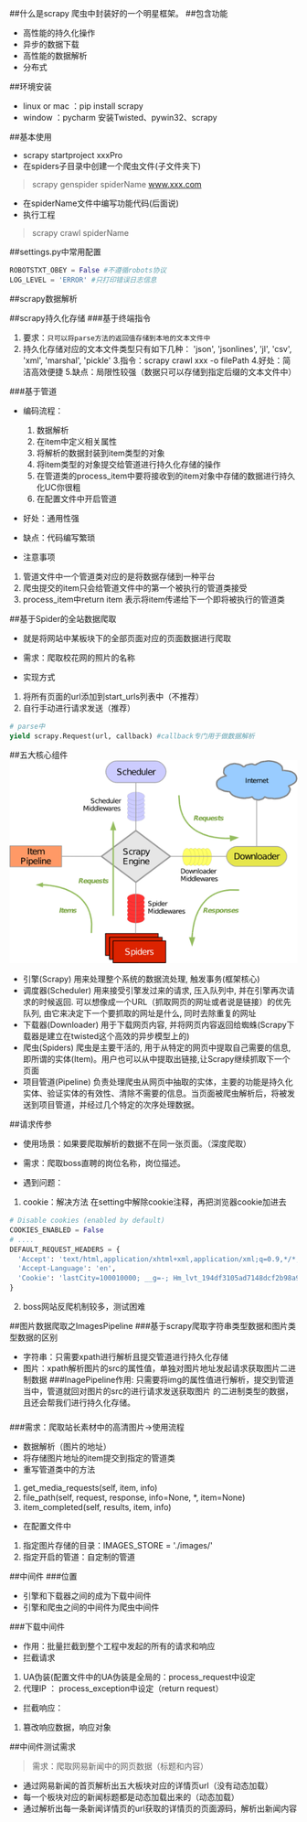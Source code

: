 ##什么是scrapy
    爬虫中封装好的一个明星框架。
##包含功能
- 高性能的持久化操作
- 异步的数据下载
- 高性能的数据解析
- 分布式

##环境安装
- linux or mac ：pip install scrapy
- window ：pycharm 安装Twisted、pywin32、scrapy

##基本使用
- scrapy startproject xxxPro
- 在spiders子目录中创建一个爬虫文件(子文件夹下)
> scrapy genspider spiderName www.xxx.com
- 在spiderName文件中编写功能代码(后面说)
- 执行工程
> scrapy crawl spiderName

##settings.py中常用配置
```python
ROBOTSTXT_OBEY = False #不遵循robots协议
LOG_LEVEL = 'ERROR' #只打印错误日志信息
```

##scrapy数据解析


##scrapy持久化存储
###基于终端指令
1. 要求：`只可以将parse方法的返回值存储到本地的文本文件中`
2. 持久化存储对应的文本文件类型只有如下几种：
'json', 'jsonlines', 'jl', 'csv', 'xml', 'marshal', 'pickle'
3.指令：scrapy crawl xxx -o filePath
4.好处：简洁高效便捷
5.缺点：局限性较强（数据只可以存储到指定后缀的文本文件中）
   
###基于管道
- 编码流程：
  1. 数据解析
  2. 在item中定义相关属性  
  3. 将解析的数据封装到item类型的对象
  4. 将item类型的对象提交给管道进行持久化存储的操作
  5. 在管道类的process_item中要将接收到的item对象中存储的数据进行持久化UC你很粗
  6. 在配置文件中开启管道
- 好处：通用性强
- 缺点：代码编写繁琐

- 注意事项
1. 管道文件中一个管道类对应的是将数据存储到一种平台
2. 爬虫提交的item只会给管道文件中的第一个被执行的管道类接受
3. process_item中return item 表示将item传递给下一个即将被执行的管道类

##基于Spider的全站数据爬取
- 就是将网站中某板块下的全部页面对应的页面数据进行爬取

- 需求：爬取校花网的照片的名称
- 实现方式
1. 将所有页面的url添加到start_urls列表中（不推荐）
2. 自行手动进行请求发送（推荐）
```python
# parse中
yield scrapy.Request(url, callback) #callback专门用于做数据解析
```

##五大核心组件
![Image text](./五大核心组件.png)
- 引擎(Scrapy)
用来处理整个系统的数据流处理, 触发事务(框架核心)
- 调度器(Scheduler)
用来接受引擎发过来的请求, 压入队列中, 并在引擎再次请求的时候返回. 可以想像成一个URL（抓取网页的网址或者说是链接）的优先队列, 由它来决定下一个要抓取的网址是什么, 同时去除重复的网址
- 下载器(Downloader)
用于下载网页内容, 并将网页内容返回给蜘蛛(Scrapy下载器是建立在twisted这个高效的异步模型上的)
- 爬虫(Spiders)
爬虫是主要干活的, 用于从特定的网页中提取自己需要的信息, 即所谓的实体(Item)。用户也可以从中提取出链接,让Scrapy继续抓取下一个页面
- 项目管道(Pipeline)
负责处理爬虫从网页中抽取的实体，主要的功能是持久化实体、验证实体的有效性、清除不需要的信息。当页面被爬虫解析后，将被发送到项目管道，并经过几个特定的次序处理数据。

##请求传参
- 使用场景：如果要爬取解析的数据不在同一张页面。（深度爬取）
- 需求：爬取boss直聘的岗位名称，岗位描述。

- 遇到问题：
1. cookie：解决方法 在setting中解除cookie注释，再把浏览器cookie加进去
```python
# Disable cookies (enabled by default)
COOKIES_ENABLED = False
# ....
DEFAULT_REQUEST_HEADERS = {
  'Accept': 'text/html,application/xhtml+xml,application/xml;q=0.9,*/*;q=0.8',
  'Accept-Language': 'en',
  'Cookie': 'lastCity=100010000; __g=-; Hm_lvt_194df3105ad7148dcf2b98a91b5e727a=1613118899; __fid=6653a1a0c09ec84a2386c47aaae4b417; JSESSIONID=""; __l=l=%2Fwww.zhipin.com%2Fjob_detail%2F0d23491c5f80797e1nV-39y5FVFW.html&r=&g=&s=3&friend_source=0&s=3&friend_source=0; ___gtid=-2142700149; __c=1613118899; __a=89402913.1585148145.1609079009.1613118899.89.4.10.89; Hm_lpvt_194df3105ad7148dcf2b98a91b5e727a=1613120959; __zp_stoken__=ff57bEEonMz5NTX9rXThkeHJGI18%2BNHU2FH5WfXNNaQ1JNwMbbGI6DVViczlrLWU%2FNh81V347XTZAPSUPByZnVSB%2FVXESS25kTCcJblY6QQN0CiAwHl5CQjkbE1JiTBhXME4%2Fbm0bIDw0QG1sBw%3D%3D; __zp_sseed__=jpuNwYZguTlr2vLmn+UkTgatnPrzywm+Tf2Csl30/1s=; __zp_sname__=eb1c0b1e; __zp_sts__=1613120965775',
}
```
2. boss网站反爬机制较多，测试困难

##图片数据爬取之ImagesPipeline
###基于scrapy爬取字符串类型数据和图片类型数据的区别
- 字符串：只需要xpath进行解析且提交管道进行持久化存储
- 图片：xpath解析图片的src的属性值，单独对图片地址发起请求获取图片二进制数据
###InagePipeline作用:
只需要将img的属性值进行解析，提交到管道当中，管道就回对图片的src的进行请求发送获取图片
的二进制类型的数据，且还会帮我们进行持久化存储。
###
###需求：爬取站长素材中的高清图片->使用流程
- 数据解析（图片的地址）
- 将存储图片地址的item提交到指定的管道类
- 重写管道类中的方法
1. get_media_requests(self, item, info)
2. file_path(self, request, response, info=None, *, item=None)
3. item_completed(self, results, item, info)
- 在配置文件中
1. 指定图片存储的目录：IMAGES_STORE = './images/'
2. 指定开启的管道：自定制的管道

##中间件
###位置
- 引擎和下载器之间的成为下载中间件
- 引擎和爬虫之间的中间件为爬虫中间件

###下载中间件
- 作用：批量拦截到整个工程中发起的所有的请求和响应
- 拦截请求
1. UA伪装(配置文件中的UA伪装是全局的：process_request中设定
2. 代理IP ： process_exception中设定（return request）
- 拦截响应：
1. 篡改响应数据，响应对象

##中间件测试需求
> 需求：爬取网易新闻中的网页数据（标题和内容）
- 通过网易新闻的首页解析出五大板块对应的详情页url（没有动态加载）
- 每一个板块对应的新闻标题都是动态加载出来的（动态加载）
- 通过解析出每一条新闻详情页的url获取的详情页的页面源码，解析出新闻内容




